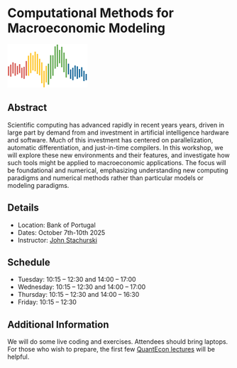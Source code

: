 # Computational Methods for Macroeconomic Modeling

![](qe-logo-large.png)

## Abstract

Scientific computing has advanced rapidly in recent years years, driven in large
part by demand from and investment in artificial intelligence hardware and
software. Much of this investment has centered on parallelization, automatic
differentiation, and just-in-time compilers. In this workshop, we will explore
these new environments and their features, and investigate how such tools might
be applied to macroeconomic applications.  The focus will be foundational and
numerical, emphasizing understanding new computing paradigms and numerical
methods rather than particular models or modeling paradigms.


## Details

* Location: Bank of Portugal
* Dates: October 7th-10th 2025
* Instructor: [John Stachurski](https://johnstachurski.net/)

## Schedule

* Tuesday: 10:15 – 12:30 and 14:00 – 17:00 
* Wednesday: 10:15 – 12:30 and 14:00 – 17:00 
* Thursday: 10:15 – 12:30 and 14:00 – 16:30 
* Friday: 10:15 – 12:30 


## Additional Information

We will do some live coding and exercises.  Attendees should bring laptops. For
those who wish to prepare, the first few [QuantEcon
lectures](https://python-programming.quantecon.org/intro.html) will be helpful.

